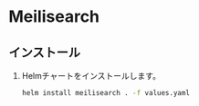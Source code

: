 # Meilisearch

## インストール

1. Helmチャートをインストールします。

    ```bash
    helm install meilisearch . -f values.yaml
    ```
